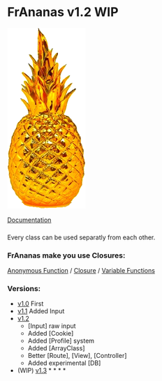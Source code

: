 # FrAnanas v1.2 WIP
![frananas](frananas.png)

[Documentation](https://doc0160.github.io/FrAnanas/)

### 
Every class can be used separatly from each other.

### FrAnanas make you use Closures:
[Anonymous Function](http://php.net/manual/en/functions.anonymous.php)
/
[Closure](http://php.net/manual/en/class.closure.php)
/
[Variable Functions](http://php.net/manual/en/functions.variable-functions.php)

### Versions:
* [v1.0](https://github.com/Doc0160/FrAnanas/tree/v1.0) First
* [v1.1](https://github.com/Doc0160/FrAnanas/tree/v1.1) Added Input
* [v1.2](https://github.com/Doc0160/FrAnanas/tree/v1.2)
    * [Input] raw input
    * Added [Cookie]
    * Added [Profile] system
    * Added [ArrayClass]
    * Better [Route], [View], [Controller]
    * Added experimental [DB]
* (WIP) [v1.3](https://github.com/Doc0160/FrAnanas/tree/v1.3)
    * 
    * 
    * 
    * 
    
